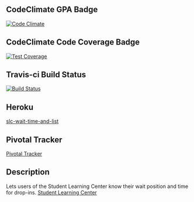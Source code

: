 ## CodeClimate GPA Badge
[![Code Climate](https://codeclimate.com/github/rails/rails/badges/gpa.svg)](https://codeclimate.com/github/villegsa/slc-wait-time)
## CodeClimate Code Coverage Badge
[![Test Coverage](https://api.codeclimate.com/v1/badges/7f456195a0d9bbc0a5f2/test_coverage)](https://codeclimate.com/github/villegsa/slc-wait-time/test_coverage)
## Travis-ci Build Status
[![Build Status](https://travis-ci.org/villegsa/slc-wait-time-and-list.svg?branch=master)](https://travis-ci.org/villegsa/slc-wait-time)
## Heroku
[slc-wait-time-and-list](https://slc-wait-time-and-list.herokuapp.com/ "slc-wait-time-and-list")
## Pivotal Tracker
[Pivotal Tracker](https://www.pivotaltracker.com/n/projects/2118568 "pvt")
## Description
Lets users of the Student Learning Center know their wait position and time for drop-ins.
[Student Learning Center](https://berkeley.mywconline.com/ "slc")

